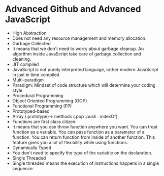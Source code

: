 # Advanced Github and Advanced JavaScript

- High Abstraction
- Does not need any resource management and memory allocation.
- Garbage Collected
- It means that we don't need to worry about garbage cleanup. An algorithm inside JavaScript take care of garbage collection and cleaning.
- JIT compiled
- JavaScript is not purely interpreted language, rather modern JavaScript in just in time compiled.
- Multi-paradigm
- Paradigm: Mindset of code structure which will determine your coding style.
- Procedural Programming
- Object Oriented Programming (OOP)
- Functional Programming (FP)
- Prototyped-based
- Array (.prototype)-> methods (.pop .push . indexOf)
- Functions are first class citizen
- It means that you can throw function anywhere you want. You can treat function as a variable. You can pass function as a parameter of a function. You can return function from inside of another function. This feature gives you a lot of flexibility while using functions.
- Dynamically Typed
- You don't need to specify the type of the variable on the declaration.
- Single Threaded
- Single threaded means the execution of instructions happens in a single sequence.
